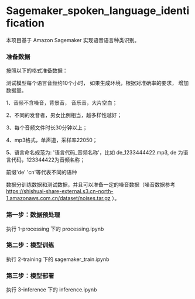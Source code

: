 # Sagemaker_spoken_language_identification

本项目基于 Amazon Sagemaker 实现语音语言种类识别。

### 准备数据

按照以下的格式准备数据：

测试模型每个语言音频约10个小时， 如果生成环境，根据对准确率的要求， 增加数据量。 

1、音频不含噪音，背景音， 音乐音，大片空白；

2、不同的发音者，男女比例相当，越多样性越好；

3、每个音频文件时长30分钟以上；

4、mp3格式，单声道，采样率22050；

5、语言命名规范为: '语言代码_音频名称'，比如 de_1233444422.mp3, de 为语言代码，123344422为音频名称；

前缀'de' 'cn'等代表不同的语种

数据分训练数据和测试数据，并且可以准备一定的噪音数据（噪音数据参考 https://shishuai-share-external.s3.cn-north-1.amazonaws.com.cn/dataset/noises.tar.gz ）。

### 第一步：数据预处理

执行 1-processing 下的 processing.ipynb

### 第二步：模型训练

执行 2-training 下的 sagemaker_train.ipynb

### 第三步：模型部署

执行 3-inference 下的 inference.ipynb

